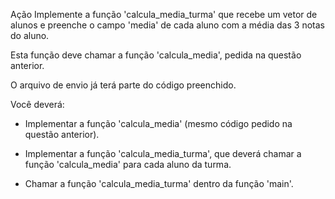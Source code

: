 Ação 
Implemente a função 'calcula_media_turma' que recebe um vetor de alunos e preenche o campo 'media' de cada aluno com a média das 3 notas do aluno.

Esta função deve chamar a função 'calcula_media', pedida na questão anterior.

O arquivo de envio já terá parte do código preenchido.


Você deverá:


- Implementar a função 'calcula_media' (mesmo código pedido na questão anterior).


- Implementar a função 'calcula_media_turma', que deverá chamar a função 'calcula_media' para cada aluno da turma.


- Chamar a função 'calcula_media_turma' dentro da função 'main'.